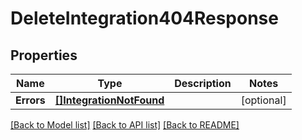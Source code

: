 # DeleteIntegration404Response

## Properties

Name | Type | Description | Notes
------------ | ------------- | ------------- | -------------
**Errors** | [**[]IntegrationNotFound**](IntegrationNotFound.md) |  |[optional] 

[[Back to Model list]](../README.md#documentation-for-models) [[Back to API list]](../README.md#documentation-for-api-endpoints) [[Back to README]](../README.md)


